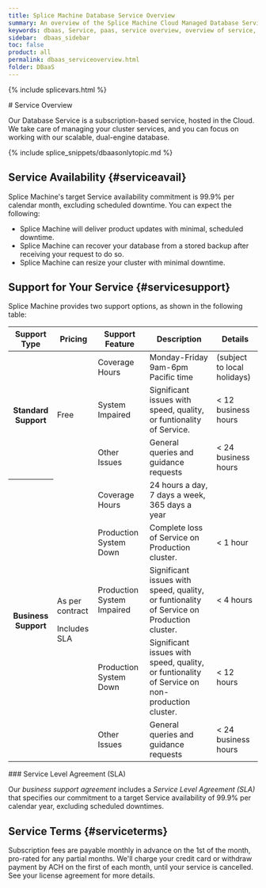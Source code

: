 ```yaml
---
title: Splice Machine Database Service Overview
summary: An overview of the Splice Machine Cloud Managed Database Service.
keywords: dbaas, Service, paas, service overview, overview of service, availability, support, service support, service terms, license
sidebar:  dbaas_sidebar
toc: false
product: all
permalink: dbaas_serviceoverview.html
folder: DBaaS
---
```

{% include splicevars.html %} <section>
<div class="TopicContent" data-swiftype-index="true" markdown="1">
# Service Overview

Our Database Service is a subscription-based service, hosted in the
Cloud. We take care of managing your cluster services, and you can focus
on working with our scalable, dual-engine database.

{% include splice_snippets/dbaasonlytopic.md %}

## Service Availability   {#serviceavail}

Splice Machine's target Service availability commitment is 99.9% per
calendar month, excluding scheduled downtime. You can expect the
following:

* Splice Machine will deliver product updates with minimal, scheduled
  downtime.
* Splice Machine can recover your database from a stored backup after
  receiving your request to do so.
* Splice Machine can resize your cluster with minimal downtime.

## Support for Your Service   {#servicesupport}

Splice Machine provides two support options, as shown in the following
table:

<table>
                <col />
                <col />
                <col />
                <col />
                <col />
                <thead>
                    <tr>
                        <th>Support Type</th>
                        <th>Pricing</th>
                        <th>Support Feature</th>
                        <th>Description</th>
                        <th>Details</th>
                    </tr>
                </thead>
                <tbody>
                    <tr>
                        <th rowspan="3">Standard Support</th>
                        <td rowspan="3">Free</td>
                        <td>Coverage Hours</td>
                        <td>Monday-Friday<br />9am-6pm Pacific time</td>
                        <td>(subject to local holidays)</td>
                    </tr>
                    <tr>
                        <td>System Impaired</td>
                        <td>Significant issues with speed, quality, or funtionality of Service.</td>
                        <td>&lt; 12 business hours</td>
                    </tr>
                    <tr>
                        <td>Other Issues</td>
                        <td>General queries and guidance requests</td>
                        <td>&lt; 24 business hours</td>
                    </tr>
                    <tr>
                        <th rowspan="5">Business Support</th>
                        <td rowspan="5"><p>As per contract</p><p>Includes SLA</p></td>
                        <td>Coverage Hours</td>
                        <td>24 hours a day, 7 days a week, 365 days a year</td>
                        <td> </td>
                    </tr>
                    <tr>
                        <td>Production System Down</td>
                        <td>Complete loss of Service on Production cluster.</td>
                        <td>&lt; 1 hour</td>
                    </tr>
                    <tr>
                        <td>Production System Impaired</td>
                        <td>Significant issues with speed, quality, or funtionality of Service on Production cluster.</td>
                        <td>&lt; 4 hours</td>
                    </tr>
                    <tr>
                        <td>Production System Down</td>
                        <td>Significant issues with speed, quality, or funtionality of Service on non-production cluster.</td>
                        <td>&lt; 12 hours</td>
                    </tr>
                    <tr>
                        <td>Other Issues</td>
                        <td>General queries and guidance requests</td>
                        <td>&lt; 24 business hours</td>
                    </tr>
                </tbody>
            </table>
### Service Level Agreement (SLA)

Our *business support agreement* includes a *Service Level Agreement
(SLA)* that specifies our commitment to a target Service availability of
99.9% per calendar year, excluding scheduled downtimes.

## Service Terms   {#serviceterms}

Subscription fees are payable monthly in advance on the 1st of the
month, pro-rated for any partial months. We'll charge your credit card
or withdraw payment by ACH on the first of each month, until your
service is cancelled. See your license agreement for more details.

</div>
</section>
